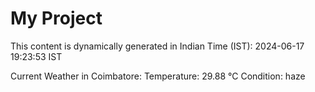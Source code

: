 # My Project

This content is dynamically generated in Indian Time (IST): 2024-06-17 19:23:53 IST


Current Weather in Coimbatore:
Temperature: 29.88 °C
Condition: haze
